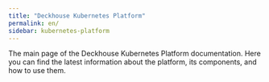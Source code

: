 ```yaml
---
title: "Deckhouse Kubernetes Platform"
permalink: en/
sidebar: kubernetes-platform
---
```


The main page of the Deckhouse Kubernetes Platform documentation. Here you can find the latest information about the platform, its components, and how to use them.

